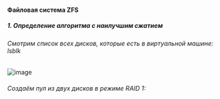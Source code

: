 #### Файловая система ZFS

##### 1. Определение алгоритма с наилучшим сжатием

###### Смотрим список всех дисков, которые есть в виртуальной машине: lsblk

![image](https://github.com/user-attachments/assets/3fef23c0-1d8a-4893-9f82-ee07dca900b4)

###### Создаём пул из двух дисков в режиме RAID 1:

